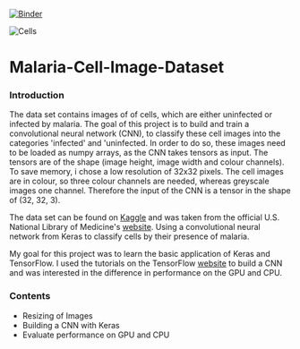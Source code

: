 [![Binder](https://mybinder.org/badge_logo.svg)](https://mybinder.org/v2/gh/abfu/classifying_cell_images/master)

![Cells](https://i.imgur.com/R7AhNUe.png)

# Malaria-Cell-Image-Dataset
  

### Introduction
The data set contains images of of cells, which are either uninfected or infected by malaria. The goal of this project
is to build and train a convolutional neural network (CNN), to classify these cell images into the categories 'infected'
and 'uninfected. In order to do so, these images need to be loaded as numpy arrays, as the CNN takes tensors as input.
The tensors are of the shape (image height, image width and colour channels). To save memory, i chose a low resolution 
of 32x32 pixels. The cell images are in colour, so three colour channels are needed, whereas greyscale images one channel.
Therefore the input of the CNN is a tensor in the shape of (32, 32, 3).
  
The data set can be found on [Kaggle](https://www.kaggle.com/iarunava/cell-images-for-detecting-malaria) and was taken
from the official U.S. National Library of Medicine's [website](https://ceb.nlm.nih.gov/repositories/malaria-datasets/).
Using a convolutional neural network from Keras to classify cells by their presence of malaria.
  
My goal for this project was to learn the basic application of Keras and TensorFlow. I used the tutorials on the TensorFlow [website](https://www.tensorflow.org/tutorials) to build a CNN and was interested in the difference in performance on the GPU and CPU.

### Contents
* Resizing of Images
* Building a CNN with Keras
* Evaluate performance on GPU and CPU
